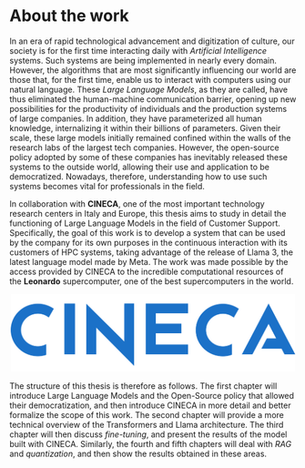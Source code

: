 # About the work

In an era of rapid technological advancement and digitization of culture, our society is for the first time interacting daily with *Artificial Intelligence* systems. Such systems are being implemented in nearly every domain. However, the algorithms that are most significantly influencing our world are those that, for the first time, enable us to interact with computers using our natural language. These *Large Language Models*, as they are called, have thus eliminated the human-machine communication barrier, opening up new possibilities for the productivity of individuals and the production systems of large companies. In addition, they have parameterized all human knowledge, internalizing it within their billions of parameters.
Given their scale, these large models initially remained confined within the walls of the research labs of the largest tech companies. However, the open-source policy adopted by some of these companies has inevitably released these systems to the outside world, allowing their use and application to be democratized. Nowadays, therefore, understanding how to use such systems becomes vital for professionals in the field. 

In collaboration with **CINECA**, one of the most important technology research centers in Italy and Europe, this thesis aims to study in detail the functioning of Large Language Models in the field of Customer Support. Specifically, the goal of this work is to develop a system that can be used by the company for its own purposes in the continuous interaction with its customers of HPC systems, taking advantage of the release of Llama 3, the latest language model made by Meta. The work was made possible by the access provided by CINECA to the incredible computational resources of the **Leonardo** supercomputer, one of the best supercomputers in the world.

<div align="center">
  <img src="cineca_logo.png" alt="Cineca Logo" width="500"/>
</div>  

The structure of this thesis is therefore as follows. The first chapter will introduce Large Language Models and the Open-Source policy that allowed their democratization, and then introduce CINECA in more detail and better formalize the scope of this work. The second chapter will provide a more technical overview of the Transformers and Llama architecture. The third chapter will then discuss *fine-tuning*, and present the results of the model built with CINECA. Similarly, the fourth and fifth chapters will deal with *RAG* and *quantization*, and then show the results obtained in these areas.
